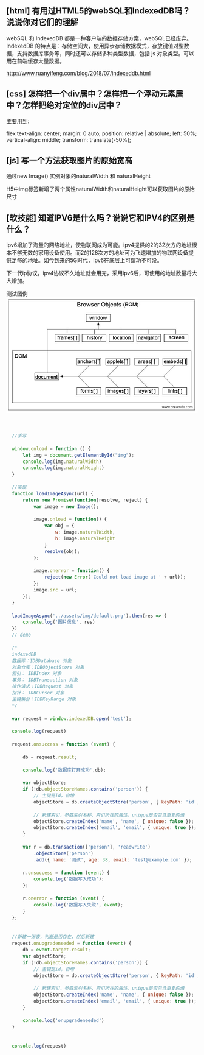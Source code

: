 
## [html] 有用过HTML5的webSQL和IndexedDB吗？说说你对它们的理解

  webSQL 和 IndexedDB 都是一种客户端的数据存储方案，webSQL已经废弃。IndexedDB 的特点是：存储空间大，使用异步存储数据模式，存放键值对型数据，支持数据库事务等，同时还可以存储多种类型数据，包括 js 对象类型。可以用在前端缓存大量数据。

  <a href="http://www.ruanyifeng.com/blog/2018/07/indexeddb.html" target="_blank">http://www.ruanyifeng.com/blog/2018/07/indexeddb.html</a>

## [css] 怎样把一个div居中？怎样把一个浮动元素居中？怎样把绝对定位的div居中？

  主要用到:

  flex
  text-align: center;
  margin: 0 auto;
  position: relative | absolute; left: 50%;
  vertical-align: middle;
  transform: translate(-50%);

## [js] 写一个方法获取图片的原始宽高

  通过new Image() 实例对象的naturalWidth 和 naturalHeight

  H5中img标签新增了两个属性naturalWidth和naturalHeight可以获取图片的原始尺寸


## [软技能] 知道IPV6是什么吗？说说它和IPV4的区别是什么？

  ipv6增加了海量的网络地址，使物联网成为可能。ipv4提供的2的32次方的地址根本不够无数的家用设备使用。而2的128次方的地址可为飞速增加的物联网设备提供足够的地址。如今到来的5G时代，ipv6在底层上可谓功不可没。

  下一代ip协议，ipv4协议不久地址就会用完，采用ipv6后，可使用的地址数量将大大增加。


 
  测试图例
  <img id="img" src="../assets/img/bom&dom.jpg" alt="">


```javascript


  //手写

  window.onload = function () {
      let img = document.getElementById("img");
      console.log(img.naturalWidth)
      console.log(img.naturalHeight)
  }

  //实现
  function loadImageAsync(url) {
      return new Promise(function(resolve, reject) {
          var image = new Image();

          image.onload = function() {
              var obj = {
                  w: image.naturalWidth,
                  h: image.naturalHeight
              }
              resolve(obj);
          };

          image.onerror = function() {
              reject(new Error('Could not load image at ' + url));
          };
          image.src = url;
      });
  }

  loadImageAsync('../assets/img/default.png').then(res => {
      console.log('图片信息', res)
  })
  // demo

  /*
  indexedDB
  数据库：IDBDatabase 对象
  对象仓库：IDBObjectStore 对象
  索引： IDBIndex 对象
  事务： IDBTransaction 对象
  操作请求：IDBRequest 对象
  指针： IDBCursor 对象
  主键集合：IDBKeyRange 对象
  */

  var request = window.indexedDB.open('test');

  console.log(request)

  request.onsuccess = function (event) {

      db = request.result;

      console.log('数据库打开成功',db);

      var objectStore;
      if (!db.objectStoreNames.contains('person')) {
          // 主键是id，自增
          objectStore = db.createObjectStore('person', { keyPath: 'id', autoIncrement: true });

          // 新建索引，参数索引名称、索引所在的属性，unique是否包含重复的值
          objectStore.createIndex('name', 'name', { unique: false });
          objectStore.createIndex('email', 'email', { unique: true });
      }

      var r = db.transaction(['person'], 'readwrite')
          .objectStore('person')
          .add({ name: '测试', age: 38, email: 'test@example.com' });

      r.onsuccess = function (event) {
          console.log('数据写入成功');
      };

      r.onerror = function (event) {
          console.log('数据写入失败', event);
      }
  };


  //新建一张表，判断是否存在，然后新建
  request.onupgradeneeded = function (event) {
      db = event.target.result;
      var objectStore;
      if (!db.objectStoreNames.contains('person')) {
          // 主键是id，自增
          objectStore = db.createObjectStore('person', { keyPath: 'id',autoIncrement: true });

          // 新建索引，参数索引名称、索引所在的属性，unique是否包含重复的值
          objectStore.createIndex('name', 'name', { unique: false });
          objectStore.createIndex('email', 'email', { unique: true });
      }

      console.log('onupgradeneeded')
  }


  console.log(request)

```
